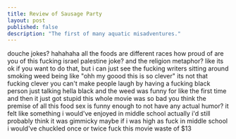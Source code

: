 ```yaml
---
title: Review of Sausage Party
layout: post
published: false
description: "The first of many aquatic misadventures."
---
```


douche jokes?
hahahaha all the foods are different races
how proud of are you of this fucking israel palestine joke?
and the religion metaphor? like its ok if you want to do that, but i can just see the fucking writers sitting around smoking weed being like "ohh my goood this is so clever" its not that fucking clever
you can't make people laugh by having a fucking black person just talking hella black
and the weed was funny for like the first time and then it just got stupid
this whole movie was so bad
you think the premise of all this food sex is funny enough to not have any actual humor?
it felt like something i would've enjoyed in middle school
actually i'd still probably think it was gimmicky
maybe if i was high as fuck in middle school i would've chuckled once or twice
fuck this movie
waste of $13